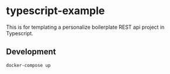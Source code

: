 # typescript-example

This is for templating a personalize boilerplate REST api project in Typescript.

## Development

```
docker-compose up
```
